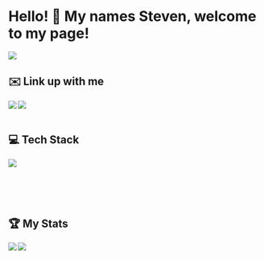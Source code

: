 <h1>Hello! 👋 My names Steven, welcome to my page!</h1>
<img src='https://komarev.com/ghpvc/?username=stevkim&color=green' />


<h2>✉️ Link up with me</h2>
<div>
  <a href='https://www.linkedin.com/in/stevkim/' target='_blank'>
    <img src='https://img.shields.io/badge/LinkedIn-0077B5?style=for-the-badge&logo=linkedin&logoColor=white' align='left' />
  </a>
  <a href='mailto:stevenn.kkim@gmail.com'>
    <img src='https://img.shields.io/badge/Gmail-D14836?style=for-the-badge&logo=gmail&logoColor=white' align='left' />
  </a>
</div>
<br />
<br />
<h2> 💻 Tech Stack</h2>
<div>
  <img src='https://skillicons.dev/icons?i=js,html,css,aws,express,react,ts,vite,webpack,mongodb,redux,tailwind,vscode,git,mysql,sequelize,postman,nodejs,babel&perline=10' align='left' />
</div>
<br />
<br />
<br />
<br />
<br />
<h2> 🏆 My Stats</h2>
<div>
  <img src='https://github-readme-stats.vercel.app/api?username=stevkim&theme=dark&show_icons=true' align='left'/>
  <img src='https://github-readme-stats.vercel.app/api/top-langs/?username=stevkim&size_weight=0.5&count_weight=0.5&theme=dark'  align='left' />
</div>
